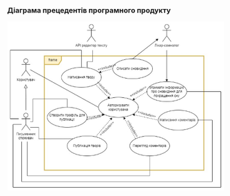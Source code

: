 ### Діаграма прецедентів програмного продукту
![ ](https://github.com/oleksandrblazhko/ai202-polyanskij/blob/ai202-polyanskij_with_laboratory_work_2/1-SoftwareRequirements/1.3-SoftwareUserRequirements/1.3.3-UseCaseDiagram/UML.jpg)
